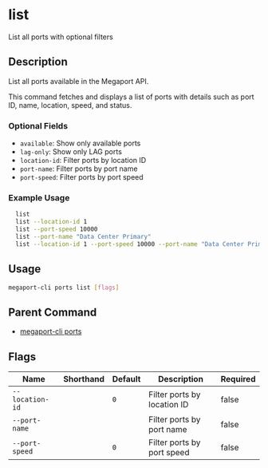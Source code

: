# list

List all ports with optional filters

## Description

List all ports available in the Megaport API.

This command fetches and displays a list of ports with details such as port ID, name, location, speed, and status.

### Optional Fields
  - `available`: Show only available ports
  - `lag-only`: Show only LAG ports
  - `location-id`: Filter ports by location ID
  - `port-name`: Filter ports by port name
  - `port-speed`: Filter ports by port speed

### Example Usage

```sh
  list
  list --location-id 1
  list --port-speed 10000
  list --port-name "Data Center Primary"
  list --location-id 1 --port-speed 10000 --port-name "Data Center Primary"
```

## Usage

```sh
megaport-cli ports list [flags]
```


## Parent Command

* [megaport-cli ports](megaport-cli_ports.md)


## Flags

| Name | Shorthand | Default | Description | Required |
|------|-----------|---------|-------------|----------|
| `--location-id` |  | `0` | Filter ports by location ID | false |
| `--port-name` |  |  | Filter ports by port name | false |
| `--port-speed` |  | `0` | Filter ports by port speed | false |


